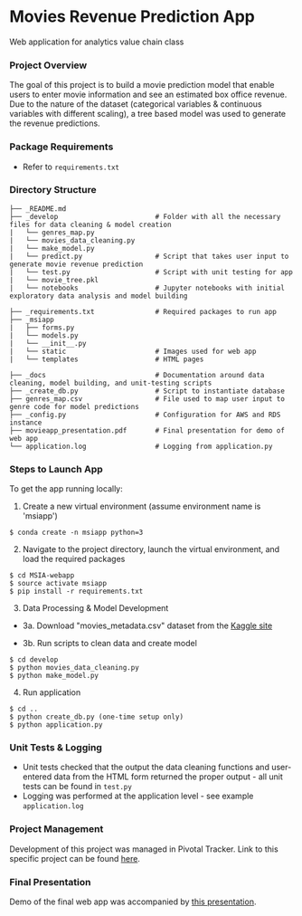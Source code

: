 # Movies Revenue Prediction App

Web application for analytics value chain class

### Project Overview
The goal of this project is to build a movie prediction model that enable users to enter movie information and see an estimated box office revenue. Due to the nature of the dataset (categorical variables & continuous variables with different scaling), a tree based model was used to generate the revenue predictions.

### Package Requirements

* Refer to ```requirements.txt```

### Directory Structure

```
├── _README.md 
├── _develop                        # Folder with all the necessary files for data cleaning & model creation
|   └── genres_map.py 
|   └── movies_data_cleaning.py
|   └── make_model.py          
|   └── predict.py                  # Script that takes user input to generate movie revenue prediction
|   └── test.py                     # Script with unit testing for app
|   └── movie_tree.pkl          
|   └── notebooks                   # Jupyter notebooks with initial exploratory data analysis and model building

├── _requirements.txt               # Required packages to run app
├── _msiapp 
|   ├── forms.py
|   └── models.py
|   └── __init__.py
|   └── static                      # Images used for web app 
|   └── templates                   # HTML pages

├── _docs                           # Documentation around data cleaning, model building, and unit-testing scripts
├── _create_db.py                   # Script to instantiate database
├── genres_map.csv                  # File used to map user input to genre code for model predictions
├── _config.py                      # Configuration for AWS and RDS instance
├── movieapp_presentation.pdf       # Final presentation for demo of web app 
└── application.log                 # Logging from application.py
```

### Steps to Launch App
To get the app running locally:

1. Create a new virtual environment (assume environment name is 'msiapp')
```
$ conda create -n msiapp python=3
```

2. Navigate to the project directory, launch the virtual environment, and load the required packages

```
$ cd MSIA-webapp
$ source activate msiapp
$ pip install -r requirements.txt
```

3. Data Processing & Model Development

* 3a. Download "movies_metadata.csv" dataset from the [Kaggle site](https://www.kaggle.com/rounakbanik/the-movies-dataset/data)

* 3b. Run scripts to clean data and create model

```
$ cd develop
$ python movies_data_cleaning.py
$ python make_model.py
```
4. Run application

```
$ cd ..
$ python create_db.py (one-time setup only)
$ python application.py
```
### Unit Tests & Logging
* Unit tests checked that the output the data cleaning functions and user-entered data from the HTML form returned the proper output - all unit tests can be found in ```test.py```
* Logging was performed at the application level - see example ```application.log``` 

### Project Management
Development of this project was managed in Pivotal Tracker. Link to this specific project can be found 
[here](https://www.pivotaltracker.com/n/projects/2143653).

### Final Presentation
Demo of the final web app was accompanied by 
[this presentation](https://github.com/vhsieh920/MSIA_movie_webapp/blob/web_page/movieapp_presentation.pdf).

